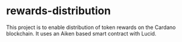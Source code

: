 # rewards-distribution
This project is to enable distribution of token rewards on the Cardano blockchain. It uses an Aiken based smart contract with Lucid.
